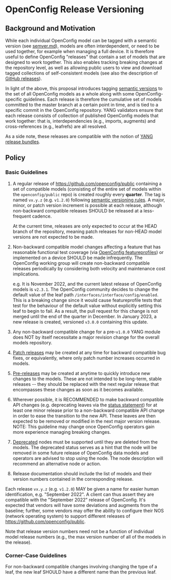 # OpenConfig Release Versioning

## Background and Motivation

While each individual OpenConfig model can be tagged with a semantic version
(see [semver.md](semver.md)), models are often interdependent, or need to be
used together, for example when managing a full device. It is therefore useful
to define OpenConfig "releases" that contain a set of models that are designed
to work together. This also enables tracking breaking changes at the repository
level, as well as allowing public users to view and download tagged collections
of self-consistent models (see also the description of
[GitHub releases](https://help.github.com/articles/creating-releases/)).

In light of the above, this proposal introduces tagging
[semantic versions](https://semver.org/) to the set of all OpenConfig models as
a whole along with some OpenConfig-specific guidelines. Each release is
therefore the cumulative set of models committed to the master branch at a
certain point in time, and is tied to a specific commit in the OpenConfig
repository. YANG validators ensure that each release consists of collection of
published OpenConfig models that work together: that is, interdependencies
(e.g., imports, augments) and cross-references (e.g., leafrefs) are all
resolved.

As a side note, these releases are compatible with the notion of
[YANG release bundles](https://github.com/openconfig/public/blob/master/release/models/catalog/openconfig-module-catalog.yang).

## Policy

### Basic Guidelines

1.  A regular release of https://github.com/openconfig/public containing a set
    of compatible models (consisting of the entire set of models within the
    `openconfig/public` repo) is created roughly every **quarter**. The tag is
    named `vx.y.z` (e.g. `v1.2.0`) following
    [semantic versioning rules](https://semver.org/). A major, minor, or patch
    version increment is possible at each release, although non-backward
    compatible releases SHOULD be released at a less-frequent cadence.

    At the current time, releases are only expected to occur at the HEAD branch
    of the repository, meaning patch releases for non-HEAD model versions are
    not expected to be made.

2.  Non-backward compatible model changes affecting a feature that has
    reasonable functional test coverage (via
    [OpenConfig featureprofiles](https://github.com/openconfig/featureprofiles/))
    or implemented on a device SHOULD be made infrequently. The OpenConfig
    working group will create non-backward compatible releases periodically by
    considering both velocity and maintenance cost implications.

    e.g. It is November 2022, and the current latest release of OpenConfig
    models is `v2.3.1`. The OpenConfig community decides to change the default
    value of the leaf path `/interfaces/interface/config/enabled`. This is a
    breaking change since it would cause featureprofile tests that test for the
    behaviour of the default value without explicitly setting this leaf to begin
    to fail. As a result, the pull request for this change is not merged until
    the end of the quarter in December. In January 2023, a new release is
    created, versioned `v3.0.0` containing this update.

3.  Any non-backward compatible change for a pre-`v1.0.0` YANG module does NOT
    by itself necessitate a major revision change for the overall models
    repository.

4.  [Patch releases](https://semver.org/#spec-item-6) may be created at any time
    for backward compatible bug fixes, or equivalently, where only patch number
    increases occurred in models.

5.  [Pre-releases](https://semver.org/#spec-item-9) may be created at anytime to
    quickly introduce new changes to the models. These are not intended to be
    long-term, stable releases -- they should be replaced with the next regular
    release that encompasses these changes as soon as it becomes available.

6.  Wherever possible, it is RECOMMENDED to make backward compatible API changes
    (e.g. deprecating leaves via the
    [status statement](https://datatracker.ietf.org/doc/html/rfc6020#section-7.19.2))
    for at least one minor release prior to a non-backward compatible API change
    in order to ease the transition to the new API. These leaves are then
    expected to be removed or modified in the next major version release. NOTE:
    This guideline may change once OpenConfig operators gain more experience
    managing breaking changes.

7. [Deprecated](https://datatracker.ietf.org/doc/html/rfc6020#section-7.19.2)
   nodes must be supported until they are deleted from the models. The deprecated
   status serves as a hint that the node will be removed in some future release of
   OpenConfig data models and operators are advised to stop using the node.  The
   node description will recommend an alternative node or action.

8.  Release documentation should include the list of models and their version
    numbers contained in the corresponding release.

Each release `vx.y.z` (e.g. `v1.2.0`) MAY be given a name for easier human
identification, e.g. "September 2022". A client can thus assert they are
compatible with the "September 2022" release of OpenConfig. It's expected that
vendors will have some deviations and augments from the baseline; further, some
vendors may offer the ability to configure their NOS (network operating system)
to support different releases of https://github.com/openconfig/public.

Note that release version numbers need not be a function of individual model
release numbers (e.g., the max version number of all of the models in the
release).

### Corner-Case Guidelines

For non-backward compatible changes involving changing the type of a leaf, the
new leaf SHOULD have a different name than the previous leaf.
